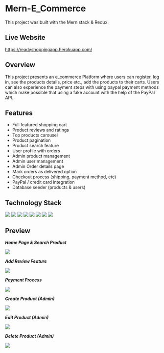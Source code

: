 # Mern-E_Commerce
This project was built with the Mern stack & Redux.

## Live Website
https://readyshoppingapp.herokuapp.com/

## Overview

This project presents an e_commerce Platform where users can register, log in, see the products details, price etc., add the products to their carts. Users can also experience the payment steps with using paypal payment methods which make possible that using a fake account with the help of the PayPal API.


## Features
- Full featured shopping cart
- Product reviews and ratings
- Top products carousel
- Product pagination
- Product search feature
- User profile with orders
- Admin product management
- Admin user management
- Admin Order details page
- Mark orders as delivered option
- Checkout process (shipping, payment method, etc)
- PayPal / credit card integration
- Database seeder (products & users)

## Technology Stack
 <span><img src="https://img.shields.io/badge/MongoDB-fuchsia?style=for-the-badge&logo=mongodb&logoColor=white"></span>
 <span><img src="https://img.shields.io/badge/JavaScript-yellow?style=for-the-badge&logo=javascript&logoColor=white"></span>
 <span><img src="https://img.shields.io/badge/React-blue?style=for-the-badge&logo=react&logoColor=white"></span>
 <span><img src="https://img.shields.io/badge/Redux-purple?style=for-the-badge&logo=redux&logoColor=white"></span>
 <span><img src="https://img.shields.io/badge/Express-lightgrey?style=for-the-badge&logo=express&logoColor=white"></span>
 <span><img src="https://img.shields.io/badge/NodeJS-brightgreen?style=for-the-badge&logo=nodedotjs&logoColor=white"></span>
 <span><img src="https://img.shields.io/badge/Multer-orange?style=for-the-badge&logo=multer&logoColor=white"></span>
 <span><img src="https://img.shields.io/badge/bcryptjs-brown?style=for-the-badge&logo=bcryptjs&logoColor=white"></span>
 
## Preview
  
 **_Home Page & Search Product_**
  
 <img src="frontend/public/images/giphy/e_commerce home page & search.gif">
  
 <br>
 
**_Add Review Feature_**
  
 <img src="frontend/public/images/giphy/e_commerce add a review.gif">
  
 <br>

**_Payment Process_**
  
<img src="frontend/public/images/giphy/e_commerce_payment.gif">
  
  <br>
  
**_Create Product (Admin)_**
  
 <img src="frontend/public/images/giphy/e_commerce_admin_create_product.gif">
  
 <br>
  
**_Edit Product (Admin)_**
  
<img src="frontend/public/images/giphy/e_commerce_admin_features.gif">
  
  <br>
  
 **_Delete Product (Admin)_**
  
<img src="frontend/public/images/giphy/e_commerce_admin_delete_product.gif">
  
  <br>
  


  
 
  



  
